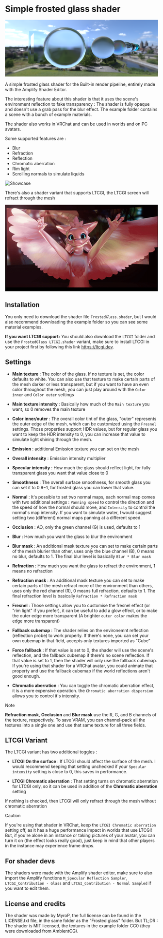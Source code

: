 # Simple frosted glass shader

![Showcase](https://github.com/MyroG/MyroP-shader-dump/blob/master/Frosted%20glass/_DocImages/Header.png)

A simple frosted glass shader for the Built-in render pipeline, entirely made with the Amplify Shader Editor.

The interesting feature about this shader is that it uses the scene's environment reflection to fake transparency : The shader is fully opaque and doesn't use a grab pass for the blur effect. The example folder contains a scene with a bunch of example materials.

The shader also works in VRChat and can be used in worlds and on PC avatars.

Some supported features are :
- Blur
- Refraction
- Reflection
- Chromatic aberration
- Rim light
- Scrolling normals to simulate liquids

![Showcase](https://github.com/MyroG/MyroP-shader-dump/blob/master/Frosted%20glass/_DocImages/example.gif)

There's also a shader variant that supports LTCGI, the LTCGI screen will refract through the mesh

![Showcase](https://github.com/MyroG/MyroP-shader-dump/blob/master/Frosted%20glass/_DocImages/ltc.gif)

## Installation
You only need to download the shader file ```FrostedGlass.shader```, but I would also recommend downloading the example folder so you can see some material examples.

**If you want LTCGI support:** You should also download the ```LTCGI``` folder and use the ```FrostedGlass LTCGI.shader``` variant, make sure to install LTCGI in your project first by following this link https://ltcgi.dev.

## Settings

- **Main texture** : The color of the glass. If no texture is set, the color defaults to white.
You can also use that texture to make certain parts of the mesh darker or less transparent, but if you want to have an even color throughout the mesh, you can just play around with the ```Color inner``` and ```Color outer``` settings

- **Main texture intensity** : Basically how much of the ```Main texture``` you want, so 0 removes the main texture

- **Color inner/outer** : The overall color tint of the glass, "outer" represents the outer edge of the mesh, which can be customized using the ```Fresnel``` settings.
Those properties support HDR values, but for regular glass you want to keep the HDR intensity to 0, you can increase that value to simulate light shining through the mesh.

- **Emission** : additional Emission texture you can set on the mesh

- **Overall intensity** : Emission intensity multiplier

- **Specular intensity** : How much the glass should reflect light, for fully transparent glass you want that value close to 0

- **Smoothness** : The overall surface smoothness, for smooth glass you can set it to 0.9~1, for frosted glass you can lower that value.

- **Normal** : It's possible to set two normal maps, each normal map comes with two additional settings : ```Panning speed``` to control the direction and the speed of how the normal should move, and ```Intensity``` to control the normal's map intensity. If you want to simulate water, I would suggest setting two (different) normal maps panning at a different speed.

- **Occlusion** : AO, only the green channel (G) is used, defaults to 1

- **Blur** : How much you want the glass to blur the environment

- **Blur mask** : An additional mask texture you can set to make certain parts of the mesh blurier than other, uses only the blue channel (B), 0 means no blur, defaults to 1. The final blur level is basically ```Blur * Blur mask```

- **Refraction** : How much you want the glass to refract the environment, 1 means no refraction

- **Refraction mask** : An additional mask texture you can set to make certain parts of the mesh refract more of the environment than others, uses only the red channel (R), 0 means full refraction, defaults to 1. The final refraction level is basically ```Refraction * Refraction mask```

- **Fresnel** : Those settings allow you to customise the fresnel effect (or "rim light" if you prefer), it can be useful to add a glow effect, or to make the outer edge more transparent (A brighter ```outer color``` makes the edge more transparent)

- **Fallback cubemap** : The shader relies on the environemnt reflection (reflection probe) to work properly. If there's none, you can set your own cubemap in that field, accepts only textures imported as "Cube"

- **Force fallback** : If that value is set to 0, the shader will use the scene's reflection, and the fallback cubemap if there's no scene reflection.
If that value is set to 1, then the shader will only use the fallback cubemap.
If you're using that shader for a VRChat avatar, you could animate that property and use the fallback cubemap if the world reflections aren't good enough.

- **Chromatic aberration** : You can toggle the chromatic aberration effect, it is a more expensive operation. the ```Chromatic aberration dispersion``` allows you to control it's intensity.

> [!NOTE]  
> **Refraction mask**, **Occlusion** and **Blur mask** use the R, G, and B channels of the texture, respectively. To save VRAM, you can channel-pack all the textures into a single one and use that same texture for all three fields.

## LTCGI Variant
 
The LTCGI variant has two additional toggles :

- **LTCGI On the surface** : If LTCGI should affect the surface of the mesh. I would recommend keeping that setting unchecked if your ```Specular intensity``` setting is close to 0, this saves in performance.

- **LTCGI Chromatic aberration** : That setting turns on chromatic aberration for LTCGI only, so it can be used in addition of the **Chromatic aberration** setting

If nothing is checked, then LTCGI will only refract through the mesh without chromatic aberration

> [!CAUTION]
> If you're using that shader in VRChat, keep the ```LTCGI Chromatic aberration``` setting off, as it has a huge performance impact in worlds that use LTCGI!
> But, if you're alone in an instance or taking pictures of your avatar, you can turn it on (the effect looks really good), just keep in mind that other players in the instance may experience frame drops.

## For shader devs

The shaders were made with the Amplify shader editor, make sure to also import the Amplify functions ```M_Specular Reflection Sampler```, ```LTCGI_Contribution - Glass``` and ```LTCGI_Contribution - Normal Sampled``` if you want to edit them.

## License and credits

The shader was made by MyroP, the full license can be found in the LICENSE.txt file, in the same folder as the "Frosted glass" folder.
But TL;DR : The shader is MIT licensed, the textures in the example folder CC0 (they were downloaded from AmbientCG).




